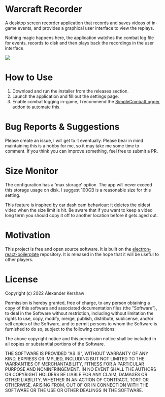 # Warcraft Recorder

A desktop screen recorder application that records and saves videos of in-game events, and provides a graphical user interface to view the replays. 

Nothing magic happens here, the application watches the combat log file for events, records to disk and then plays back the recordings in the user interface.

![](https://i.imgur.com/PwuGFQ8.png)

#  How to Use
1. Download and run the installer from the releases section.
1. Launch the application and fill out the settings page. 
1. Enable combat logging in-game, I recommend the [SimpleCombatLogger](https://www.curseforge.com/wow/addons/simplecombatlogger) addon to automate this. 

# Bug Reports & Suggestions

Please create an issue, I will get to it eventually. Please bear in mind maintaining this is a hobby for me, so it may take me some time to comment. If you think you can improve something, feel free to submit a PR.

#  Size Monitor

The configuration has a 'max storage' option. The app will never exceed this storage usage on disk. I suggest 100GB is a reasonable size for this setting. 

This feature is inspired by car dash cam behaviour: it deletes the oldest video when the size limit is hit. Be aware that if you want to keep a video long term you should copy it off to another location before it gets aged out. 

# Motivation

This project is free and open source software. It is built on the [electron-react-boilerplate](https://github.com/electron-react-boilerplate/electron-react-boilerplate) repository. It is released in the hope that it will be useful to other players.

# License

Copyright (c) 2022 Alexander Kershaw

Permission is hereby granted, free of charge, to any person obtaining a copy of this software and associated documentation files (the "Software"), to deal in the Software without restriction, including without limitation the rights to use, copy, modify, merge, publish, distribute, sublicense, and/or sell copies of the Software, and to permit persons to whom the Software is furnished to do so, subject to the following conditions: 

The above copyright notice and this permission notice shall be included in all copies or substantial portions of the Software.

THE SOFTWARE IS PROVIDED "AS IS", WITHOUT WARRANTY OF ANY KIND, EXPRESS OR IMPLIED, INCLUDING BUT NOT LIMITED TO THE WARRANTIES OF MERCHANTABILITY, FITNESS FOR A PARTICULAR PURPOSE AND NONINFRINGEMENT. IN NO EVENT SHALL THE AUTHORS OR COPYRIGHT HOLDERS BE LIABLE FOR ANY CLAIM, DAMAGES OR OTHER LIABILITY, WHETHER IN AN ACTION OF CONTRACT, TORT OR OTHERWISE, ARISING FROM, OUT OF OR IN CONNECTION WITH THE SOFTWARE OR THE USE OR OTHER DEALINGS IN THE SOFTWARE.